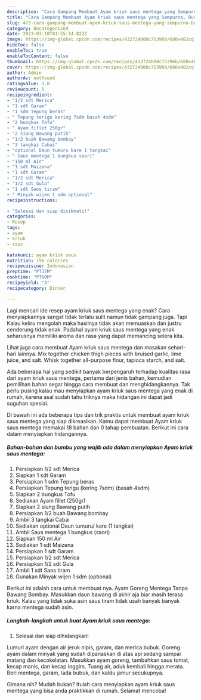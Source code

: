```yaml
---
description: "Cara Gampang Membuat Ayam kriuk saus mentega yang Sempurna, Buat Buka Puasa}"
title: "Cara Gampang Membuat Ayam kriuk saus mentega yang Sempurna, Buat Buka Puasa}"
slug: 473-cara-gampang-membuat-ayam-kriuk-saus-mentega-yang-sempurna-buat-buka-puasa
category: Uncategorized
date: 2023-03-18T01:55:14.822Z
image: https://img-global.cpcdn.com/recipes/432724b00c75396b/680x482cq70/ayam-kriuk-saus-mentega-foto-resep-utama.jpg
hideToc: false
enableToc: true
enableTocContent: false
thumbnail: https://img-global.cpcdn.com/recipes/432724b00c75396b/680x482cq70/ayam-kriuk-saus-mentega-foto-resep-utama.jpg
cover: https://img-global.cpcdn.com/recipes/432724b00c75396b/680x482cq70/ayam-kriuk-saus-mentega-foto-resep-utama.jpg
author: Admin
authorAv: notfound
ratingvalue: 3.8
reviewcount: 5
recipeingredient:
- "1/2 sdt Merica"
- "1 sdt Garam"
- "1 sdm Tepung beras"
- " Tepung terigu kering 7sdm basah 4sdm"
- "2 bungkus Tofu"
- " Ayam fillet 250gr"
- "2 siung Bawang putih"
- "1/2 buah Bawang bombay"
- "3 tangkai Cabai"
- "optional Daun tumuru kare 1 tangkai"
- " Saus mentega 1 bungkus saori"
- "150 ml Air"
- "1 sdt Maizena"
- "1 sdt Garam"
- "1/2 sdt Merica"
- "1/2 sdt Gula"
- "1 sdt Saos tiram"
- " Minyak wijen 1 sdm optional"
recipeinstructions:

- "Selesai dan siap dinikmati!"
categories:
- Resep
tags:
- ayam
- kriuk
- saus

katakunci: ayam kriuk saus 
nutrition: 196 calories
recipecuisine: Indonesian
preptime: "PT37M"
cooktime: "PT60M"
recipeyield: "3"
recipecategory: Dinner

---
```



Lagi mencari ide resep ayam kriuk saus mentega yang enak? Cara menyiapkannya sangat tidak terlalu sulit namun tidak gampang juga. Tapi Kalau keliru mengolah maka hasilnya tidak akan memuaskan dan justru cenderung tidak enak. Padahal ayam kriuk saus mentega yang enak seharusnya memiliki aroma dan rasa yang dapat memancing selera kita.


Lihat juga cara membuat Ayam kriuk saus mentega dan masakan sehari-hari lainnya. Mix together chicken thigh pieces with bruised garlic, lime juice, and salt. Whisk together all-purpose flour, tapioca starch, and salt.

Ada beberapa hal yang sedikit banyak berpengaruh terhadap kualitas rasa dari ayam kriuk saus mentega, pertama dari jenis bahan, kemudian pemilihan bahan segar hingga cara membuat dan menghidangkannya. Tak perlu pusing kalau mau menyiapkan ayam kriuk saus mentega yang enak di rumah, karena asal sudah tahu triknya maka hidangan ini dapat jadi suguhan spesial.


Di bawah ini ada beberapa tips dan trik praktis untuk membuat ayam kriuk saus mentega yang siap dikreasikan. Kamu dapat membuat Ayam kriuk saus mentega memakai 18 bahan dan 0 tahap pembuatan. Berikut ini cara dalam menyiapkan hidangannya.

<!--inarticleads1-->

##### Bahan-bahan dan bumbu yang wajib ada dalam menyiapkan Ayam kriuk saus mentega:

1. Persiapkan 1/2 sdt Merica
1. Siapkan 1 sdt Garam
1. Persiapkan 1 sdm Tepung beras
1. Persiapkan  Tepung terigu (kering 7sdm) (basah 4sdm)
1. Siapkan 2 bungkus Tofu
1. Sediakan  Ayam fillet (250gr)
1. Siapkan 2 siung Bawang putih
1. Persiapkan 1/2 buah Bawang bombay
1. Ambil 3 tangkai Cabai
1. Sediakan optional Daun tumuru/ kare (1 tangkai)
1. Ambil  Saus mentega 1 bungkus (saori)
1. Siapkan 150 ml Air
1. Sediakan 1 sdt Maizena
1. Persiapkan 1 sdt Garam
1. Persiapkan 1/2 sdt Merica
1. Persiapkan 1/2 sdt Gula
1. Ambil 1 sdt Saos tiram
1. Gunakan  Minyak wijen 1 sdm (optional)


Berikut ini adalah cara untuk membuat nya. Ayam Goreng Mentega Tanpa Bawang Bombay. Masukkan daun bawang di akhir aja biar masih terasa kriuk. Kalau yang tidak suka asin saus tiram tidak usah banyak banyak karna mentega sudah asin. 

<!--inarticleads2-->

##### Langkah-langkah untuk buat Ayam kriuk saus mentega:


1. Selesai dan siap dihidangkan!

Lumuri ayam dengan air jeruk nipis, garam, dan merica bubuk. Goreng ayam dalam minyak yang sudah dipanaskan di atas api sedang sampai matang dan kecokelatan. Masukkan ayam goreng, tambahkan saus tomat, kecap manis, dan kecap inggirs. Tuang air, aduk kembali hingga merata. Beri mentega, garam, lada bubuk, dan kaldu jamur secukupnya. 

Gimana nih? Mudah bukan? Itulah cara menyiapkan ayam kriuk saus mentega yang bisa anda praktikkan di rumah. Selamat mencoba!
